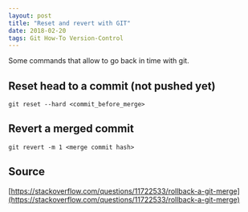 ```yaml
---
layout: post
title: "Reset and revert with GIT"
date: 2018-02-20
tags: Git How-To Version-Control
---
```


Some commands that allow to go back in time with git.

## Reset head to a commit (not pushed yet)

`git reset --hard <commit_before_merge>`

## Revert a merged commit

`git revert -m 1 <merge commit hash>` 

## Source

[https://stackoverflow.com/questions/11722533/rollback-a-git-merge](https://stackoverflow.com/questions/11722533/rollback-a-git-merge)

